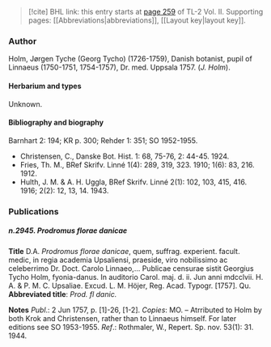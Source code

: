 > [!cite] BHL link: this entry starts at [page 259](https://www.biodiversitylibrary.org/item/103253#page/285/mode/1up) of TL-2 Vol. II.
> Supporting pages: [[Abbreviations|abbreviations]], [[Layout key|layout key]].

### Author

Holm, Jørgen Tyche (Georg Tycho) (1726-1759), Danish botanist, pupil of Linnaeus (1750-1751, 1754-1757), Dr. med. Uppsala 1757. (*J. Holm*).

#### Herbarium and types

Unknown.

#### Bibliography and biography

Barnhart 2: 194; KR p. 300; Rehder 1: 351; SO 1952-1955.
- Christensen, C., Danske Bot. Hist. 1: 68, 75-76, 2: 44-45. 1924.
- Fries, Th. M., BRef Skrifv. Linné 1(4): 289, 319, 323. 1910; 1(6): 83, 216. 1912.
- Hulth, J. M. & A. H. Uggla, BRef Skrifv. Linné 2(1): 102, 103, 415, 416. 1916; 2(2): 12, 13, 14. 1943.

### Publications

##### n.2945. Prodromus florae danicae

**Title**
D.A. *Prodromus florae danicae*, quem, suffrag. experient. facult. medic, in regia academia Upsaliensi, praeside, viro nobilissimo ac celeberrimo Dr. Doct. Carolo Linnaeo,... Publicae censurae sistit Georgius Tycho Holm, fyonia-danus. In auditorio Carol. maj. d. ii. Jun anni mdcclvii. H. A. & P. M. C. Upsaliae. Excud. L. M. Höjer, Reg. Acad. Typogr. \[1757\]. Qu.
**Abbreviated title**: *Prod. fl danic.*

**Notes**
*Publ*.: 2 Jun 1757, p. \[1\]-26, \[1-2\]. *Copies*: MO. – Atrributed to Holm by both Krok and Christensen, rather than to Linnaeus himself. For later editions see SO 1953-1955.
*Ref*.: Rothmaler, W., Repert. Sp. nov. 53(1): 31. 1944.

